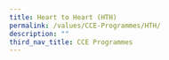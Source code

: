 ```yaml
---
title: Heart to Heart (HTH)
permalink: /values/CCE-Programmes/HTH/
description: ""
third_nav_title: CCE Programmes
---
```


